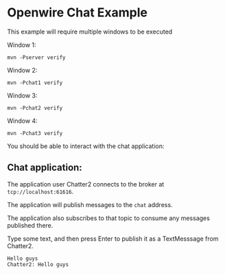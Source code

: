 # Openwire Chat Example

This example will require multiple windows to be executed

Window 1: 

    mvn -Pserver verify

Window 2: 

    mvn -Pchat1 verify

Window 3:

    mvn -Pchat2 verify

Window 4: 

    mvn -Pchat3 verify

You should be able to interact with the chat application:

## Chat application:
The application user Chatter2 connects to the broker at `tcp://localhost:61616`.

The application will publish messages to the `chat` address.

The application also subscribes to that topic to consume any messages published there.

Type some text, and then press Enter to publish it as a TextMesssage from Chatter2.

    Hello guys
    Chatter2: Hello guys